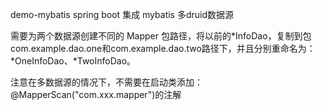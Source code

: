 demo-mybatis
spring boot 集成 mybatis 多druid数据源

需要为两个数据源创建不同的 Mapper 包路径，将以前的*InfoDao，复制到包com.example.dao.one和com.example.dao.two路径下，并且分别重命名为：*OneInfoDao、*TwoInfoDao。

注意在多数据源的情况下，不需要在启动类添加：@MapperScan("com.xxx.mapper")的注解

